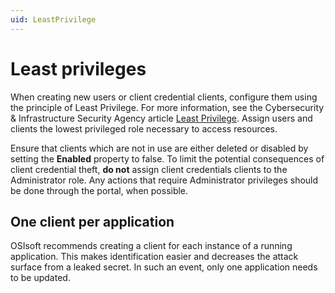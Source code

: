```yaml
---
uid: LeastPrivilege
---
```


# Least privileges

When creating new users or client credential clients, configure them using the principle of Least Privilege. For more information, see the Cybersecurity & Infrastructure Security Agency article [Least Privilege](https://us-cert.cisa.gov/bsi/articles/knowledge/principles/least-privilege). Assign users and clients the lowest privileged role necessary to access resources.

Ensure that clients which are not in use are either deleted or disabled by setting the **Enabled** property to false.
To limit the potential consequences of client credential theft, **do not** assign client credentials clients to the Administrator role. Any actions that require Administrator privileges should be done through the portal, when possible. 
<!-- Angela Flores 6/18/21 This should have a link to a procedure topic with instructions for setting the Enabled property. Also the link to Least Priviledge points to a page the is marked archived and contains a warning that the information may be out of date. Can we find an up-to-date link? -->

## One client per application

OSIsoft recommends creating a client for each instance of a running application. This makes identification easier and decreases the attack surface from a leaked secret. In such an event, only one application needs to be updated.
